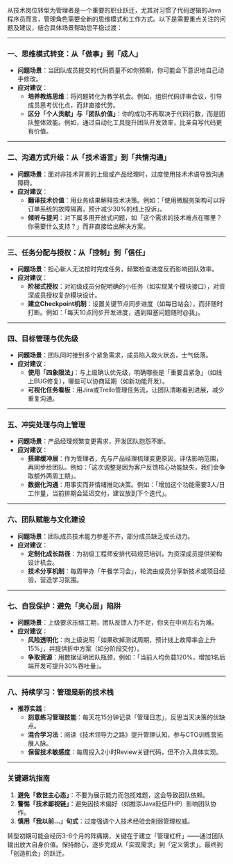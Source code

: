 从技术岗位转型为管理者是一个重要的职业跃迁，尤其对习惯了代码逻辑的Java程序员而言，管理角色需要全新的思维模式和工作方式。以下是需要重点关注的问题及建议，结合具体场景帮助您平稳过渡：

---

### **一、思维模式转变：从「做事」到「成人」**
- **问题场景**：当团队成员提交的代码质量不如你预期，你可能会下意识地自己动手修改。
- **应对建议**：
    - **培养教练思维**：将问题转化为教学机会。例如，组织代码评审会议，引导成员思考优化点，而非直接代劳。
    - **区分「个人贡献」与「团队价值」**：你的成功不再取决于代码行数，而是团队整体效能。例如，通过自动化工具提升团队开发效率，比亲自写代码更有价值。

---

### **二、沟通方式升级：从「技术语言」到「共情沟通」**
- **问题场景**：面对非技术背景的上级或产品经理时，过度使用技术术语导致沟通障碍。
- **应对建议**：
    - **翻译技术价值**：用业务结果解释技术决策。例如：「使用微服务架构可以将订单系统的故障隔离，预计减少30%的线上投诉」。
    - **倾听与提问**：对下属多用开放式问题，如「这个需求的技术难点在哪里？你需要什么支持？」而非直接给出解决方案。

---

### **三、任务分配与授权：从「控制」到「信任」**
- **问题场景**：担心新人无法按时完成任务，频繁检查进度反而影响团队效率。
- **应对建议**：
    - **阶梯式授权**：对初级成员分配明确的小任务（如实现某个模块接口），对资深成员授权复杂模块设计。
    - **建立Checkpoint机制**：设置关键节点同步进度（如每日站会），而非随时打断。例如：「每天10点同步开发进度，遇到阻塞问题随时@我」。

---

### **四、目标管理与优先级**
- **问题场景**：团队同时接到多个紧急需求，成员陷入救火状态，士气低落。
- **应对建议**：
    - **使用「四象限法」**：与上级确认优先级，明确哪些是「重要且紧急」（如线上BUG修复），哪些可以协商延期（如新功能开发）。
    - **可视化任务看板**：用Jira或Trello管理任务流，让团队清晰看到进展，减少重复沟通。

---

### **五、冲突处理与向上管理**
- **问题场景**：产品经理频繁变更需求，开发团队抱怨不断。
- **应对建议**：
    - **搭建缓冲层**：作为管理者，先与产品经理梳理变更原因，评估影响范围，再同步给团队。例如：「这次调整是因为客户反馈核心功能缺失，我们会争取额外两周工期」。
    - **数据化沟通**：用事实而非情绪推动决策。例如：「增加这个功能需要3人/日工作量，当前排期会延迟交付，建议放到下个迭代」。

---

### **六、团队赋能与文化建设**
- **问题场景**：团队成员技术能力参差不齐，部分成员缺乏成长动力。
- **应对建议**：
    - **定制化成长路径**：为初级工程师安排代码规范培训，为资深成员提供架构设计机会。
    - **技术分享机制**：每周举办「午餐学习会」，轮流由成员分享新技术或项目经验，营造学习氛围。

---

### **七、自我保护：避免「夹心层」陷阱**
- **问题场景**：上级要求压缩工期，团队反馈人力不足，你夹在中间左右为难。
- **应对建议**：
    - **风险透明化**：向上级说明「如果砍掉测试周期，预计线上故障率会上升15%」，并提供折中方案（如分阶段交付）。
    - **争取资源**：用数据证明团队瓶颈，例如：「当前人均负载120%，增加1名后端开发可提升30%吞吐量」。

---

### **八、持续学习：管理是新的技术栈**
- **推荐实践**：
    - **刻意练习管理技能**：每天花15分钟记录「管理日志」，反思当天决策的优缺点。
    - **混合学习法**：阅读《技术领导力之路》提升管理认知，参与CTO训练营拓展人脉。
    - **保留技术敏感度**：每周投入2小时Review关键代码，但不介入具体实现。

---

### **关键避坑指南**
1. **避免「救世主心态」**：不要为展示能力而包揽难题，这会导致团队依赖。
2. **警惕「技术鄙视链」**：避免因技术偏好（如推崇Java贬低PHP）影响团队协作。
3. **慎用「我以前...」句式**：过度强调个人技术经验会削弱管理权威。

转型初期可能会经历3-6个月的阵痛期，关键在于建立「管理杠杆」——通过团队输出放大自身价值。保持耐心，逐步完成从「实现需求」到「定义需求」，最终到「创造机会」的跃迁。